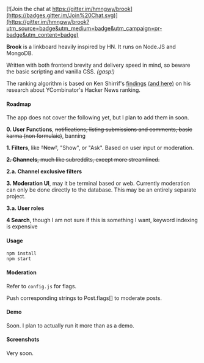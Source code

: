 [![Join the chat at https://gitter.im/hmngwy/brook](https://badges.gitter.im/Join%20Chat.svg)](https://gitter.im/hmngwy/brook?utm_source=badge&utm_medium=badge&utm_campaign=pr-badge&utm_content=badge)

**Brook** is a linkboard heavily inspired by HN. It runs on Node.JS and MongoDB.

Written with both frontend brevity and delivery speed in mind, so beware the basic scripting and vanilla CSS. *(gasp!)*

The ranking algorithm is based on Ken Shirrif's [findings](http://www.righto.com/2013/11/how-hacker-news-ranking-really-works.html) [(and here)](http://www.righto.com/2009/06/how-does-newsyc-ranking-work.html) on his research about YCombinator's Hacker News ranking.

#### Roadmap

The app does not cover the following yet, but I plan to add them in soon.

**0. User Functions**, <strike>notifications, listing submissions and comments, basic karma (non formulaic)</strike>, banning

**1. Filters**, like <strike>"New"</strike>, "Show", or "Ask". Based on user input or moderation.

<strike>**2. Channels**, much like subreddits, except more streamlined.</strike>

**2.a. Channel exclusive filters**

**3. Moderation UI**, may it be terminal based or web. Currently moderation can only be done directly to the database. This may be an entirely separate project.

**3.a. User roles**

**4 Search**, though I am not sure if this is something I want, keyword indexing is expensive

#### Usage

```
npm install
npm start
```

#### Moderation

Refer to `config.js` for flags.

Push corresponding strings to Post.flags[] to moderate posts.

#### Demo

Soon. I plan to actually run it more than as a demo.

#### Screenshots

Very soon.
